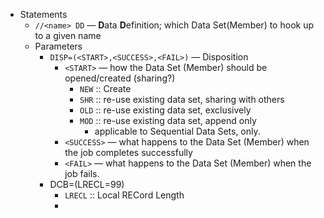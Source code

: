 - Statements
	- `//<name> DD`  — **D**ata **D**efinition; which Data Set(Member) to hook up to a given name
	- Parameters
		- `DISP=(<START>,<SUCCESS>,<FAIL>)` — Disposition
			- `<START>` — how the Data Set (Member) should be opened/created (sharing?)
				- `NEW` :: Create
				- `SHR` :: re-use existing data set, sharing with others
				- `OLD` :: re-use existing data set, exclusively
				- `MOD` :: re-use existing data set, append only
					- applicable to Sequential Data Sets, only.
			- `<SUCCESS>` — what happens to the Data Set (Member) when the job completes successfully
			- `<FAIL>` — what happens to the Data Set (Member) when the job fails.
		- DCB=(LRECL=99)
			- `LRECL` :: Local RECord Length
			-